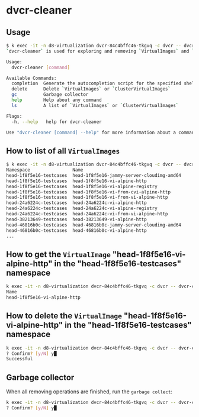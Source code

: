# dvcr-cleaner

## Usage

```bash
$ k exec -it -n d8-virtualization dvcr-84c4bffc46-tkgvq -c dvcr -- dvcr-cleaner
`dvcr-cleaner` is used for exploring and removing `VirtualImages` and `ClusterVirtualImages` from registry.

Usage:
  dvcr-cleaner [command]

Available Commands:
  completion  Generate the autocompletion script for the specified shell
  delete      Delete `VirtualImages` or `ClusterVirtualImages`
  gc          Garbage collector
  help        Help about any command
  ls          A list of `VirtualImages` or `ClusterVirtualImages`

Flags:
  -h, --help   help for dvcr-cleaner

Use "dvcr-cleaner [command] --help" for more information about a command.
```

## How to list of all `VirtualImages`

```bash
$ k exec -it -n d8-virtualization dvcr-84c4bffc46-tkgvq -c dvcr -- dvcr-cleaner ls vi --all-namespaces
Namespace                Name                                      
head-1f8f5e16-testcases  head-1f8f5e16-jammy-server-cloudimg-amd64 
head-1f8f5e16-testcases  head-1f8f5e16-vi-alpine-http              
head-1f8f5e16-testcases  head-1f8f5e16-vi-alpine-registry          
head-1f8f5e16-testcases  head-1f8f5e16-vi-from-cvi-alpine-http     
head-1f8f5e16-testcases  head-1f8f5e16-vi-from-vi-alpine-http      
head-24a6224c-testcases  head-24a6224c-vi-alpine-http              
head-24a6224c-testcases  head-24a6224c-vi-alpine-registry          
head-24a6224c-testcases  head-24a6224c-vi-from-vi-alpine-http      
head-38213649-testcases  head-38213649-vi-alpine-http              
head-46816b0c-testcases  head-46816b0c-jammy-server-cloudimg-amd64 
head-46816b0c-testcases  head-46816b0c-vi-alpine-http              
...
```

## How to get the `VirtualImage` "head-1f8f5e16-vi-alpine-http" in the "head-1f8f5e16-testcases" namespace

```bash
k exec -it -n d8-virtualization dvcr-84c4bffc46-tkgvq -c dvcr -- dvcr-cleaner ls vi head-1f8f5e16-vi-alpine-http --namespace head-1f8f5e16-testcases
Name                         
head-1f8f5e16-vi-alpine-http 
```

## How to delete the `VirtualImage` "head-1f8f5e16-vi-alpine-http" in the "head-1f8f5e16-testcases" namespace

```bash
k exec -it -n d8-virtualization dvcr-84c4bffc46-tkgvq -c dvcr -- dvcr-cleaner delete vi head-1f8f5e16-vi-alpine-http --namespace head-1f8f5e16-testcases
? Confirm? [y/N] y█
Successful
```

## Garbage collector

When all removing operations are finished, run the `garbage collect`:
```bash
k exec -it -n d8-virtualization dvcr-84c4bffc46-tkgvq -c dvcr -- dvcr-cleaner gc run
? Confirm? [y/N] y█
```
